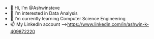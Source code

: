 - 👋 Hi, I’m @Ashwinsteve
- 👀 I’m interested in Data Analysis
- 🌱 I’m currently learning Computer Science Engineering
- 📫 My LinkedIn account -->https://www.linkedin.com/in/ashwin-k-409872220

<!---
Ashwinsteve/Ashwinsteve is a ✨ special ✨ repository because its `README.md` (this file) appears on your GitHub profile.
You can click the Preview link to take a look at your changes.
--->
